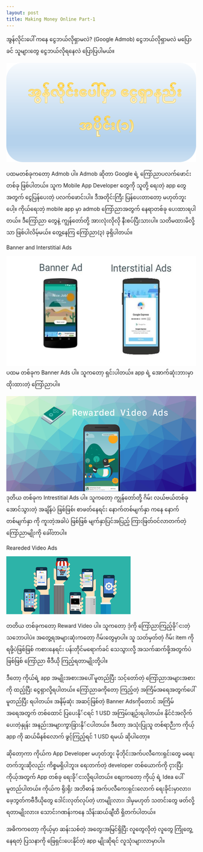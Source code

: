 ```yaml
---
layout: post
title: Making Money Online Part-1
---
```

အွန်လိုင်းပေါ် ကနေ ငွေဘယ်လိုရှာမလဲ? (Google Admob)
ငွေဘယ်လိုရှာမလဲ မပြောခင် သူများတွေ ငွေဘယ်လိုရနေလဲ ပြောပြပါမယ်။

![Banner Ads](../images/social-preview/social-preview-making-money-part1.png)

ပထမတစ်ခုကတော့ Admob ပါ။ Admob ဆိုတာ Google ရဲ့ ကြော်ညာပလက်ဖောင်း တစ်ခု ဖြစ်ပါတယ်။ သူက Mobile App Developer တွေကို သူတို့ ရေးတဲ့ app တွေအတွက် ငွေပြန်ပေးတဲ့ ပလက်ဖောင်းပါ။ ဒီအတိုင်းကြီး ပြန်ပေးတာတော့ မဟုတ်ဘူးပေါ့။ ကိုယ်ရေးတဲ့ mobile app မှာ admob ကြော်ညာအတွက် နေရာတစ်ခု ပေးထားရပါတယ်။ ဒီကြော်ညာ တွေနဲ့ ကျွန်တော်တို့ အားလုံးလိုလို နီးစပ်ပြီးသားပါ။ သတိမထားမိလို့သာ ဖြစ်ပါလိမ့်မယ်။ တွေ့နေကြ ကြော်ညာ(၃) ခုရှိပါတယ်။



Banner and Interstitial Ads

![Banner Ads](../images/making-money/part1/step1.jpg)
ပထမ တစ်ခုက Banner Ads ပါ။ သူကတော့ ရှင်းပါတယ်။ app ရဲ့ အောက်ဆုံးဘားမှာ ထိုးထားတဲ့ ကြော်ညာပါ။




![Reward Ads](../images/making-money/part1/step2.png)
ဒုတိယ တစ်ခုက Intrestitial Ads ပါ။ သူကတော့ ကျွန်တော်တို့ ဂိမ်း လယ်ဗယ်တစ်ခု အောင်သွားတဲ့ အချိန်ပဲ ဖြစ်ဖြစ်၊ စာဖတ်နေရင်း နောက်တစ်မျက်နှာ ကနေ နောက်တစ်မျက်နှာ ကို ကူးတဲ့အခါပဲ ဖြစ်ဖြစ် မျက်နှာပြင်အပြည့် ကြားဖြတ်ဝင်လာတက်တဲ့ ကြော်ညာမျိုးကို ခေါ်တာပါ။




Reareded Video Ads


![Features Ads](../images/making-money/part1/step3.png)


တတိယ တစ်ခုကတော့ Reward Video ပါ။ သူကတော့ ဒဲ့ကို ကြော်ညာကြည့်ခို်ငးတဲ့ သ‌ဘောပါပဲ။ အတွေ့ရအများဆုံးကတော့ ဂိမ်းတွေမှာပါ။ သူ သတ်မှတ်တဲ့ ဂိမ်း item ကိုရဖို့ပဲဖြစ်ဖြစ် ကစားနေရင်း ပန်းတိုင်မရောက်ခင် သေသွားလို့ အသက်ဆက်ဖို့အတွက်ပဲဖြစ်ဖြစ် ကြော်ညာ ဗီဒီယို ကြည့်ရတာမျိုးတို့ပါ။




ဒီတော့ ကိုယ်ရဲ့ app အမျိုးအစားအပေါ် မူတည်ပြီး သင့်တော်တဲ့ ကြော်ညာအများအစားကို ထည့်ပြီး ငွေရှာလို့ရပါတယ်။ ကြော်ညာခကိုတော့ ကြည့်တဲ့ အကြိမ်အရေအတွက်ပေါ်မူတည်ပြီး ရပါတယ်။ အနိမ့်ဆုံး အဆင့်ဖြစ်တဲ့ Banner Adsကိုတောင် အကြိမ်အရေအတွက် တစ်ထောင် ပြပေးနို်ငရင် 1 USD အကြမ်းဖျဉ်းရပါတယ်။ နိုင်ငံအလိုက် ပေးတဲ့နှုန်း အနည်းအများကွာခြားနို်ငပါတယ်။ ဒီတော့ အသုံးပြုသူ တစ်ရာဉီးက ကိုယ့် app ကို ဆယ်မိနစ်လောက် ဖွင့်ကြည့်ရင် 1 USD ရမယ် ဆိုပါတော့။




ဆိုတော့ကာ ကိုယ်က App Developer မဟုတ်ဘူး မိုဘိုင်းအက်ပလီကေးရှင်းတွေ မရေးတက်ဘူးဆိုလည်း ကိစ္စမရှိပါဘူး။ ရေးတက်တဲ့ developer တစ်ယောက်ကို ငှားပြီး ကိုယ့်အတွက် App တစ်ခု ရေးခို်ငးလို့ရပါတယ်။ စျေးကတော့ ကိုယ့် ရဲ့ Idea ပေါ် မူတည်ပါတယ်။ ကိုယ်က ရိုးရိုး အဘိဓာန် အက်ပလီကေးရှင်းလောက် ရေးခိုင်းမှာလား၊ ဖေ့ဘွတ်ကဗီဒီယိုတွေ ဒေါင်းလုတ်လုပ်တဲ့ ဟာမျိုးလား၊ ဒါမှမဟုတ် သတင်းတွေ ဖတ်လို့ရတာမျိုးလား။ သောင်းဂဏန်းကနေ သိန်းဆယ်ချီထိ ရှိတက်ပါတယ်။







အဓိကကတော့ ကိုယ့်မှာ ဆန်းသစ်တဲ့ အတွေးအမြင်ရှိပြီး လူတွေလိုတဲ့ လူတွေ ကြုံတွေ့နေရတဲ့ ပြသနာကို ဖြေရှင်းပေးနိုင်တဲ့ app မျိုးဆိုရင် လူသုံးများလာမှာပါ။

<!-- Primary Meta Tags -->
<title>အွန်လိုင်းပေါ်မှာ ငွေဘယ်လို ရှာမလဲ?</title>
<meta name="title" content="အွန်လိုင်းပေါ်မှာ ငွေဘယ်လို ရှာမလဲ?">
<meta name="description" content="အွန်လိုင်းပေါ် ကနေ ငွေဘယ်လိုရှာမလဲ? (Google Admob)">

<!-- Open Graph / Facebook -->
<meta property="og:type" content="website">
<meta property="og:url" content="https://aungkoman.github.io/making-money-online-part1/">
<meta property="og:title" content="အွန်လိုင်းပေါ်မှာ ငွေဘယ်လို ရှာမလဲ?">
<meta property="og:description" content="အွန်လိုင်းပေါ် ကနေ ငွေဘယ်လိုရှာမလဲ? (Google Admob)">
<meta property="og:image" content="https://aungkoman.github.io/images/social-preview/social-preview-making-money-part1.png">

<!-- Twitter -->
<meta property="twitter:card" content="summary_large_image">
<meta property="twitter:url" content="https://aungkoman.github.io/making-money-online-part1/">
<meta property="twitter:title" content="အွန်လိုင်းပေါ်မှာ ငွေဘယ်လို ရှာမလဲ?">
<meta property="twitter:description" content="အွန်လိုင်းပေါ် ကနေ ငွေဘယ်လိုရှာမလဲ? (Google Admob)">
<meta property="twitter:image" content="https://aungkoman.github.io/images/social-preview/social-preview-making-money-part1.png">